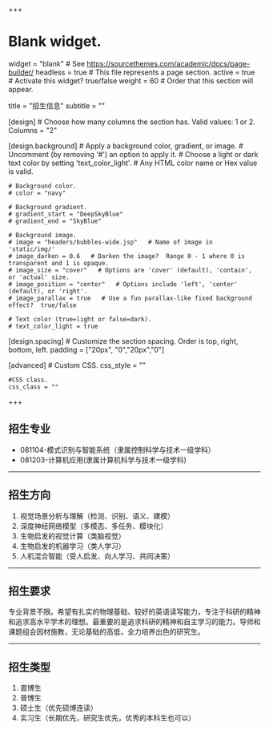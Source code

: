 +++
# Blank widget.
widget = "blank"  # See https://sourcethemes.com/academic/docs/page-builder/
headless = true  # This file represents a page section.
active = true  # Activate this widget? true/false
weight = 60  # Order that this section will appear.

title = "招生信息"
subtitle = ""

[design]
	# Choose how many columns the section has. Valid values: 1 or 2.
	Columns = "2"
	
[design.background]
	# Apply a background color, gradient, or image.
	# Uncomment (by removing '#') an option to apply it.
	# Choose a light or dark text color by setting 'text_color_light'.
	# Any HTML color name or Hex value is valid.
	
	# Background color.
	# color = "navy"
	
	# Background gradient.
	# gradient_start = "DeepSkyBlue"
	# gradient_end = "SkyBlue"
	
	# Background image.
	# image = "headers/bubbles-wide.jsp"   # Name of image in 'static/img/'
	# image_darken = 0.6   # Darken the image?  Range 0 - 1 where 0 is transparent and 1 is opaque.
	# image_size = "cover"   # Options are 'cover' (default), 'contain', or 'actual' size.
	# image_position = "center"   # Options include 'left', 'center' (default), or 'right'.
	# image_parallax = true   # Use a fun parallax-like fixed background effect?  true/false
	
	# Text color (true=light or false=dark).
	# text_color_light = true
	
[design.spacing]
	# Customize the section spacing. Order is top, right, bottom, left.
	padding = ["20px", "0","20px","0"]

[advanced]
	# Custom CSS.
	css_style = ""
	
	#CSS class.
	css_class = ""

+++

<h2>招生专业</h2>

- 081104-模式识别与智能系统（隶属控制科学与技术一级学科）    
- 081203-计算机应用(隶属计算机科学与技术一级学科)

<hr/>
<h2>招生方向</h2>

1. 视觉场景分析与理解（检测、识别、语义、建模）    
2. 深度神经网络模型（多模态、多任务、模块化）    
3. 生物启发的视觉计算（类脑视觉）    
4. 生物启发的机器学习（类人学习）    
5. 人机混合智能（受人启发、向人学习、共同决策）    
<hr/>
<h2>招生要求</h2>

<p>    专业背景不限。希望有扎实的物理基础、较好的英语读写能力，专注于科研的精神和追求高水平学术的理想。最重要的是追求科研的精神和自主学习的能力。导师和课题组会因材施教，无论基础的高低，全力培养出色的研究生。</p>

<hr/>

<h2>招生类型</h2>

1. 直博生    
2. 普博生    
3. 硕士生（优先硕博连读）    
4. 实习生（长期优先，研究生优先，优秀的本科生也可以）


